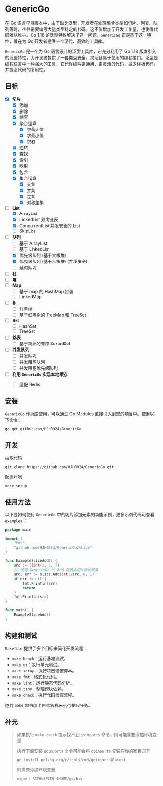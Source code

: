 # GenericGo

在 Go 语言早期版本中，由于缺乏泛型，开发者在处理集合类型如切片、列表、队列等时，往往需要编写大量类型特定的代码。这不仅增加了开发工作量，也使得代码难以维护。Go 1.18 的泛型特性解决了这一问题，`GenericGo` 正是基于这一特性，旨在为 Go 开发者提供一个现代、高效的工具库。

`GenericGo` 是一个为 Go 语言设计的泛型工具库，它充分利用了 Go 1.18 版本引入的泛型特性，为开发者提供了一套类型安全、灵活且易于使用的编程接口。泛型是编程语言中一种强大的工具，它允许编写更通用、更灵活的代码，减少样板代码，并提高代码的复用性。



## 目标

- [x]  **切片**
    - [x]  添加
    - [x]  删除
    - [x]  缩容
    - [x]  聚合运算
        - [x]  求最大值
        - [x]  求最小值
        - [x]  求和
    - [x]  逆转
    - [x]  查找
    - [x]  索引
    - [x]  映射
    - [x]  包含
    - [x]  集合运算
        - [x]  交集
        - [x]  并集
        - [x]  差集
        - [x]  对称差集
- [ ]  **List**
    - [x]  ArrayList
    - [x]  LinkedList 双向链表
    - [x]  ConcurrentList 并发安全的 List
    - [ ]  SkipList
- [ ]  **队列**
    - [ ]  基于 ArrayList
    - [ ]  基于 LinkedList
    - [x]  优先级队列 (基于大根堆)
    - [x]  优先级队列 (基于大根堆) (并发安全)
    - [ ]  延时队列
- [ ]  **栈**
- [ ]  **堆**
- [ ]  **Map**
    - [ ]  基于 map 的 HashMap 封装
    - [ ]  LinkedMap
- [ ]  **树**
    - [ ]  红黑树
    - [ ]  基于红黑树的 TreeMap 和 TreeSet
- [ ]  **Set**
    - [ ]  HashSet
    - [ ]  TreeSet
- [ ]  **跳表**
    - [ ]  基于跳表的有序 SortedSet
- [ ]  **并发队列**
    - [ ]  并发队列
    - [ ]  并发阻塞队列
    - [ ]  并发阻塞优先级队列
- [ ]  **利用 `GenericGo` 实现本地缓存**
    - [ ]  适配 Redis



## 安装

`GenericGo` 作为库使用，可以通过 Go Modules 直接引入到您的项目中。使用以下命令：

```bash
go get github.com/HJH0924/GenericGo
```



## 开发

拉取代码

```shell
git clone https://github.com/HJH0924/GenericGo.git
```

配置环境

```shell
make setup
```



## 使用方法

以下是如何使用 `GenericGo` 中的切片添加元素的功能示例，更多示例代码可查看 `examples` ：

```go
package main

import (
	"fmt"
	"github.com/HJH0924/GenericGo/slice"
)

func ExampleSliceAdd() {
	src := []int{3, 5, 7}
    // 使用 GenericGo 的 Add 函数向切片添加元素
	src, err := slice.Add[int](src, 0, 1)
	if err != nil {
		fmt.Println(err)
		return
	}
	fmt.Println(src)
}

func main() {
	ExampleSliceAdd()
}
```



## 构建和测试

`Makefile` 提供了多个目标来简化开发流程：

- `make bench`：运行基准测试。
- `make ut`：执行单元测试。
- `make setup`：执行项目设置脚本。
- `make fmt`：格式化代码。
- `make lint`：运行静态代码分析。
- `make tidy`：整理模块依赖。
- `make check`：执行代码检查流程。

运行 `make` 命令加上目标名称来执行相应任务。



## 补充

>   如果执行 `make check` 提示找不到 `goimports` 命令，则可能需要添加环境变量
>
>   执行下面安装 `goimports` 命令可能会将 `goimports` 安装在你的家目录下
>
>   ```shell
>   go install golang.org/x/tools/cmd/goimports@latest
>   ```
>
>   则需要添加环境变量
>
>   ```shell
>   export PATH=$PATH:$HOME/go/bin
>   ```
